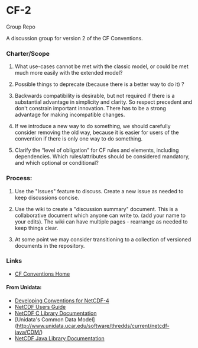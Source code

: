 CF-2
======

Group Repo

A discussion group for version 2 of the CF Conventions.

### Charter/Scope

1. What use-cases cannot be met with the classic model, or could be met much more easily with the extended model?

2. Possible things to deprecate (because there is a better way to do it) ?

3. Backwards compatibility is desirable, but not required if there is a substantial advantage in simplicity and clarity. So respect precedent and don't constrain important innovation. There has to be a strong advantage for making incompatible changes.

4. If we introduce a new way to do something, we should carefully consider removing the old way, because it is easier for users of the convention if there is only one way to do something.

5. Clarify the “level of obligation” for CF rules and elements, including dependencies. Which rules/attributes should be considered mandatory, and which optional or conditional?

### Process:

1. Use the "Issues" feature to discuss. Create a new issue as needed to keep discussions concise.

2. Use the wiki to create a "discussion summary" document. This is a collaborative document which anyone can write to. (add your name to your edits). The wiki can have multiple pages - rearrange as needed to keep things clear.

3. At some point we may consider transitioning to a collection of versioned documents in the repository.

### Links

* [CF Conventions Home](http://cfconventions.org/)

#### From Unidata:
* [Developing Conventions for NetCDF-4](http://www.unidata.ucar.edu/software/netcdf/papers/nc4_conventions.html)
* [NetCDF Users Guide](http://www.unidata.ucar.edu/software/netcdf/docs/html_guide/index.html#user_guide)
* [NetCDF C Library Documentation](http://www.unidata.ucar.edu/software/netcdf/docs/index.html)
* [Unidata's Common Data Model] (http://www.unidata.ucar.edu/software/thredds/current/netcdf-java/CDM/)
* [NetCDF Java Library Documentation](http://www.unidata.ucar.edu/software/thredds/v4.5/netcdf-java/documentation.htm)

